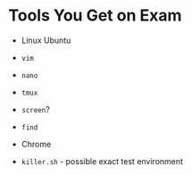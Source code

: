 # Tools You Get on Exam

* Linux Ubuntu
* `vim`
* `nano`
* `tmux`
* `screen`?
* `find`
* Chrome

* `killer.sh` - possible exact test environment
